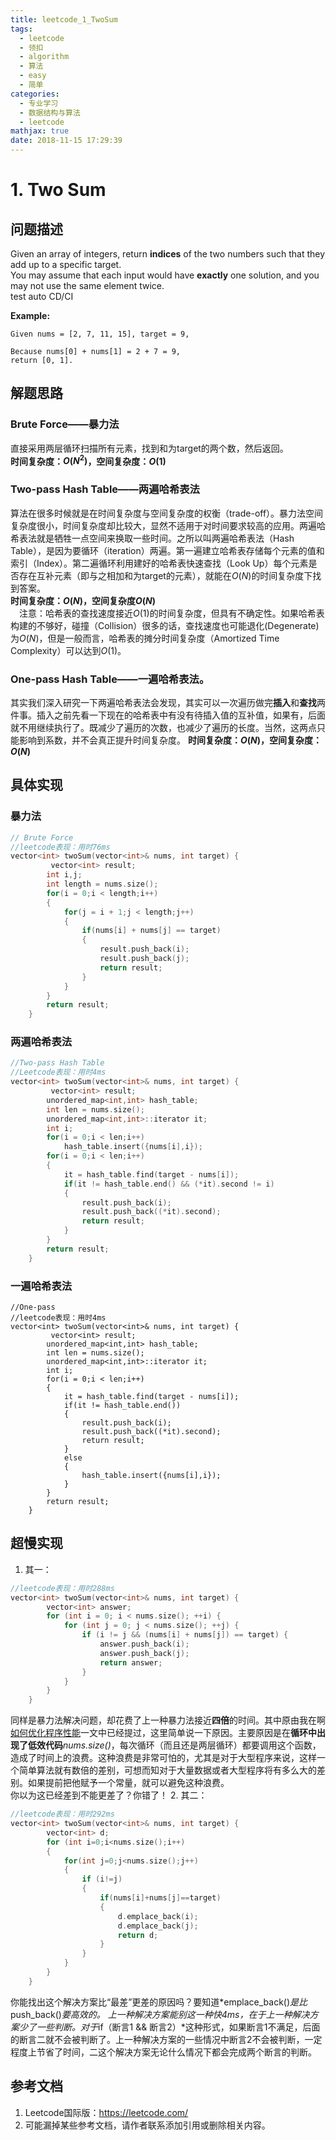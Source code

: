 ```yaml
---
title: leetcode_1_TwoSum
tags:
  - leetcode
  - 领扣
  - algorithm
  - 算法
  - easy
  - 简单
categories:
  - 专业学习
  - 数据结构与算法
  - leetcode
mathjax: true
date: 2018-11-15 17:29:39
---
```


# 1. Two Sum
## 问题描述
Given an array of integers, return **indices** of the two numbers such that they add up to a specific target.  
You may assume that each input would have **exactly** one solution, and you may not use the same element twice.  
test auto CD/CI
<!--more-->
**Example:**

```
Given nums = [2, 7, 11, 15], target = 9,

Because nums[0] + nums[1] = 2 + 7 = 9,
return [0, 1].
```
## 解题思路
### Brute Force——暴力法
直接采用两层循环扫描所有元素，找到和为target的两个数，然后返回。  
**时间复杂度：$O(N^2)$，空间复杂度：$O(1)$**  

### Two-pass Hash Table——两遍哈希表法
算法在很多时候就是在时间复杂度与空间复杂度的权衡（trade-off）。暴力法空间复杂度很小，时间复杂度却比较大，显然不适用于对时间要求较高的应用。两遍哈希表法就是牺牲一点空间来换取一些时间。之所以叫两遍哈希表法（Hash Table），是因为要循环（iteration）两遍。第一遍建立哈希表存储每个元素的值和索引（Index）。第二遍循环利用建好的哈希表快速查找（Look Up）每个元素是否存在互补元素（即与之相加和为target的元素），就能在$O(N)$的时间复杂度下找到答案。  
**时间复杂度：$O(N)$，空间复杂度$O(N)$**  
&emsp;注意：哈希表的查找速度接近$O(1)$的时间复杂度，但具有不确定性。如果哈希表构建的不够好，碰撞（Collision）很多的话，查找速度也可能退化(Degenerate)为$O(N)$，但是一般而言，哈希表的摊分时间复杂度（Amortized Time Complexity）可以达到$O(1)$。  

### One-pass Hash Table——一遍哈希表法。
其实我们深入研究一下两遍哈希表法会发现，其实可以一次遍历做完**插入**和**查找**两件事。插入之前先看一下现在的哈希表中有没有待插入值的互补值，如果有，后面就不用继续执行了。既减少了遍历的次数，也减少了遍历的长度。当然，这两点只能影响到系数，并不会真正提升时间复杂度。
**时间复杂度：$O(N)$，空间复杂度：$O(N)$**

## 具体实现
### 暴力法
```c++
// Brute Force
//leetcode表现：用时76ms
vector<int> twoSum(vector<int>& nums, int target) {
         vector<int> result;
        int i,j;
        int length = nums.size();
        for(i = 0;i < length;i++)
        {
            for(j = i + 1;j < length;j++)
            {
                if(nums[i] + nums[j] == target)
                {
                    result.push_back(i);
                    result.push_back(j);
                    return result;
                }
            }
        }
        return result;
    }
```
### 两遍哈希表法
```c++
//Two-pass Hash Table
//Leetcode表现：用时4ms
vector<int> twoSum(vector<int>& nums, int target) {
         vector<int> result;
        unordered_map<int,int> hash_table;
        int len = nums.size();
        unordered_map<int,int>::iterator it;
        int i;
        for(i = 0;i < len;i++)
            hash_table.insert({nums[i],i});
        for(i = 0;i < len;i++)
        {
            it = hash_table.find(target - nums[i]);
            if(it != hash_table.end() && (*it).second != i)
            {
                result.push_back(i);
                result.push_back((*it).second);
                return result;
            }
        }
        return result;
    }
```
### 一遍哈希表法
```
//One-pass
//leetcode表现：用时4ms
vector<int> twoSum(vector<int>& nums, int target) {
         vector<int> result;
        unordered_map<int,int> hash_table;
        int len = nums.size();
        unordered_map<int,int>::iterator it;
        int i;
        for(i = 0;i < len;i++)
        {
            it = hash_table.find(target - nums[i]);
            if(it != hash_table.end())
            {
                result.push_back(i);
                result.push_back((*it).second);
                return result;
            }
            else
            {
                hash_table.insert({nums[i],i});
            }
        }
        return result;
    }
```
## 超慢实现
1. 其一：
```c++
//leetcode表现：用时288ms
vector<int> twoSum(vector<int>& nums, int target) {
        vector<int> answer;
        for (int i = 0; i < nums.size(); ++i) {
            for (int j = 0; j < nums.size(); ++j) {
                if (i != j && (nums[i] + nums[j]) == target) {
                    answer.push_back(i);
                    answer.push_back(j);
                    return answer;
                }   
            }   
        }
    }
```
同样是暴力法解决问题，却花费了上一种暴力法接近**四倍**的时间。其中原由我在啊[如何优化程序性能](https://freshmanhaner.github.io/2018/10/05/%E5%A6%82%E4%BD%95%E4%BC%98%E5%8C%96%E7%A8%8B%E5%BA%8F%E6%80%A7%E8%83%BD/#more)一文中已经提过，这里简单说一下原因。主要原因是在**循环中出现了低效代码***nums.size()*，每次循环（而且还是两层循环）都要调用这个函数，造成了时间上的浪费。这种浪费是非常可怕的，尤其是对于大型程序来说，这样一个简单算法就有数倍的差别，可想而知对于大量数据或者大型程序将有多么大的差别。如果提前把他赋予一个常量，就可以避免这种浪费。  
你以为这已经差到不能更差了？你错了！
2. 其二：
```c++
//leetcode表现：用时292ms
vector<int> twoSum(vector<int>& nums, int target) {
        vector<int> d;
        for (int i=0;i<nums.size();i++)
        {
            for(int j=0;j<nums.size();j++)
            {
                if (i!=j)
                {
                    if(nums[i]+nums[j]==target)
                    {
                        d.emplace_back(i);
                        d.emplace_back(j);
                        return d;
                    }
                }
            }
        }
    }
```
你能找出这个解决方案比“最差”更差的原因吗？要知道*emplace_back()*是比*push_back()*要高效的。
上一种解决方案能别这一种快4ms，在于上一种解决方案少了一些判断。对于*if（断言1 && 断言2）*这种形式，如果断言1不满足，后面的断言二就不会被判断了。上一种解决方案的一些情况中断言2不会被判断，一定程度上节省了时间，二这个解决方案无论什么情况下都会完成两个断言的判断。

## 参考文档

1. Leetcode国际版：https://leetcode.com/
2. 可能漏掉某些参考文档，请作者联系添加引用或删除相关内容。
